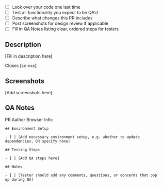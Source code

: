 - [ ] Look over your code one last time
- [ ] Test all functionality you expect to be QA'd
- [ ] Describe what changes this PR includes
- [ ] Post screenshots for design review if applicable
- [ ] Fill in QA Notes listing clear, ordered steps for testers

## Description

[Fill in description here]

Closes [sc-xxx].

## Screenshots

[Add screenshots here]

## QA Notes

PR Author Browser Info:

```
## Environment Setup

- [ ] [Add necessary environment setup, e.g. whether to update dependencies, OR specify none]

## Testing Steps

- [ ] [Add QA steps here]

## Notes

- [ ] [Tester should add any comments, questions, or concerns that pop up during QA]
```

